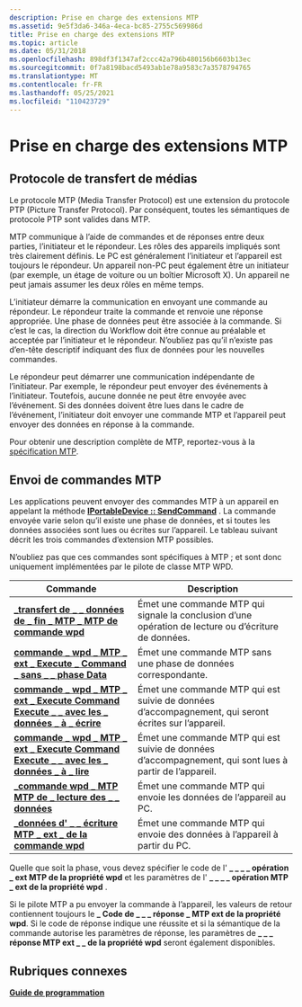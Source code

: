 ```yaml
---
description: Prise en charge des extensions MTP
ms.assetid: 9e5f3da6-346a-4eca-bc85-2755c569986d
title: Prise en charge des extensions MTP
ms.topic: article
ms.date: 05/31/2018
ms.openlocfilehash: 898df3f1347af2ccc42a796b480156b6603b13ec
ms.sourcegitcommit: 0f7a8198bacd5493ab1e78a9583c7a3578794765
ms.translationtype: MT
ms.contentlocale: fr-FR
ms.lasthandoff: 05/25/2021
ms.locfileid: "110423729"
---
```

# <a name="supporting-mtp-extensions"></a>Prise en charge des extensions MTP

## <a name="media-transfer-protocol"></a>Protocole de transfert de médias

Le protocole MTP (Media Transfer Protocol) est une extension du protocole PTP (Picture Transfer Protocol). Par conséquent, toutes les sémantiques de protocole PTP sont valides dans MTP.

MTP communique à l’aide de commandes et de réponses entre deux parties, l’initiateur et le répondeur. Les rôles des appareils impliqués sont très clairement définis. Le PC est généralement l’initiateur et l’appareil est toujours le répondeur. Un appareil non-PC peut également être un initiateur (par exemple, un étage de voiture ou un boîtier Microsoft X). Un appareil ne peut jamais assumer les deux rôles en même temps.

L’initiateur démarre la communication en envoyant une commande au répondeur. Le répondeur traite la commande et renvoie une réponse appropriée. Une phase de données peut être associée à la commande. Si c’est le cas, la direction du Workflow doit être connue au préalable et acceptée par l’initiateur et le répondeur. N’oubliez pas qu’il n’existe pas d’en-tête descriptif indiquant des flux de données pour les nouvelles commandes.

Le répondeur peut démarrer une communication indépendante de l’initiateur. Par exemple, le répondeur peut envoyer des événements à l’initiateur. Toutefois, aucune donnée ne peut être envoyée avec l’événement. Si des données doivent être lues dans le cadre de l’événement, l’initiateur doit envoyer une commande MTP et l’appareil peut envoyer des données en réponse à la commande.

Pour obtenir une description complète de MTP, reportez-vous à la [spécification MTP](https://www.usb.org/sites/default/files/MTPv1_1.zip).

## <a name="sending-mtp-commands"></a>Envoi de commandes MTP

Les applications peuvent envoyer des commandes MTP à un appareil en appelant la méthode [**IPortableDevice :: SendCommand**](/windows/desktop/api/PortableDeviceApi/nf-portabledeviceapi-iportabledevice-sendcommand) . La commande envoyée varie selon qu’il existe une phase de données, et si toutes les données associées sont lues ou écrites sur l’appareil. Le tableau suivant décrit les trois commandes d’extension MTP possibles.

N’oubliez pas que ces commandes sont spécifiques à MTP ; et sont donc uniquement implémentées par le pilote de classe MTP WPD.



| Commande  | Description  |
|--------------------------------------------------------------------------------------------------------------------------------------|---------------------------------------------------------------------------------------------------|
| [**\_transfert de \_ \_ données de \_ fin \_ MTP \_ MTP de commande wpd**](/windows/desktop/wpd_sdk/wpd-command-mtp-ext-end-data-transfer)                                      | Émet une commande MTP qui signale la conclusion d’une opération de lecture ou d’écriture de données.              |
| [**commande \_ wpd \_ MTP \_ ext \_ Execute \_ Command \_ sans \_ \_ phase Data**](/windows/desktop/wpd_sdk/wpd-command-mtp-ext-execute-command-without-data-phase)  | Émet une commande MTP sans une phase de données correspondante.                                         |
| [**commande \_ wpd \_ MTP \_ ext \_ Execute Command Execute \_ \_ avec les \_ données \_ à \_ écrire**](/windows/desktop/wpd_sdk/wpd-command-mtp-ext-execute-command-with-data-to-write) | Émet une commande MTP qui est suivie de données d’accompagnement, qui seront écrites sur l’appareil. |
| [**commande \_ wpd \_ MTP \_ ext \_ Execute Command Execute \_ \_ avec les \_ données \_ à \_ lire**](/windows/desktop/wpd_sdk/wpd-command-mtp-ext-execute-command-with-data-to-read)   | Émet une commande MTP qui est suivie de données d’accompagnement, qui sont lues à partir de l’appareil.       |
| [**\_commande wpd \_ MTP MTP de \_ lecture des \_ \_ données**](/windows/desktop/wpd_sdk/wpd-command-mtp-ext-read-data)                                                       | Émet une commande MTP qui envoie les données de l’appareil au PC.                                  |
| [**\_données d' \_ \_ écriture MTP \_ ext \_ de la commande wpd**](/windows/desktop/wpd_sdk/wpd-command-mtp-ext-write-data)                                                     | Émet une commande MTP qui envoie des données à l’appareil à partir du PC.                                  |



 

Quelle que soit la phase, vous devez spécifier le code de l' **\_ \_ \_ \_ opération \_ ext MTP de la propriété wpd** et les paramètres de l' **\_ \_ \_ \_ opération MTP \_ ext de la propriété wpd** .

Si le pilote MTP a pu envoyer la commande à l’appareil, les valeurs de retour contiennent toujours le **\_ Code de \_ \_ \_ réponse \_ MTP ext de la propriété wpd**. Si le code de réponse indique une réussite et si la sémantique de la commande autorise les paramètres de réponse, les paramètres de **\_ \_ \_ réponse MTP ext \_ \_ de la propriété wpd** seront également disponibles.

## <a name="related-topics"></a>Rubriques connexes

<dl> <dt>

[**Guide de programmation**](programming-guide.md)
</dt> </dl>

 

 
